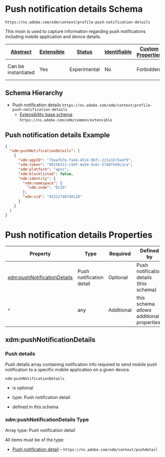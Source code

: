 
# Push notification details Schema

```
https://ns.adobe.com/xdm/context/profile-push-notification-details
```

This mixin is used to capture information regarding push notifications including mobile application and device details.

| [Abstract](../../abstract.md) | [Extensible](../../extensions.md) | [Status](../../status.md) | [Identifiable](../../id.md) | [Custom Properties](../../extensions.md) | [Additional Properties](../../extensions.md) | Defined In |
|-------------------------------|-----------------------------------|---------------------------|-----------------------------|------------------------------------------|----------------------------------------------|------------|
| Can be instantiated | Yes | Experimental | No | Forbidden | Permitted | [context/profile-push-notification-details.schema.json](context/profile-push-notification-details.schema.json) |
## Schema Hierarchy

* Push notification details `https://ns.adobe.com/xdm/context/profile-push-notification-details`
  * [Extensibility base schema](../common/extensible.schema.md) `https://ns.adobe.com/xdm/common/extensible`


## Push notification details Example
```json
{
  "xdm:pushNotificationDetails": [
    {
      "xdm:appID": "75eafb7e-fa44-4514-86fc-221e32c5aef9",
      "xdm:token": "99156313-c9df-4e54-9c6c-5740f940c3ca",
      "xdm:platform": "apns",
      "xdm:blacklisted": false,
      "xdm:identity": {
        "xdm:namespace": {
          "xdm:code": "ECID"
        },
        "xdm:xid": "92312748749128"
      }
    }
  ]
}
```

# Push notification details Properties

| Property | Type | Required | Defined by |
|----------|------|----------|------------|
| [xdm:pushNotificationDetails](#xdmpushnotificationdetails) | Push notification detail | Optional | Push notification details (this schema) |
| `*` | any | Additional | this schema *allows* additional properties |

## xdm:pushNotificationDetails
### Push details

Push details array containing notification info required to send mobile push notification to a specific mobile application on a given device.

`xdm:pushNotificationDetails`
* is optional
* type: Push notification detail

* defined in this schema

### xdm:pushNotificationDetails Type


Array type: Push notification detail

All items must be of the type:
* [Push notification detail](pushdetail.schema.md) – `https://ns.adobe.com/xdm/context/pushdetail`








